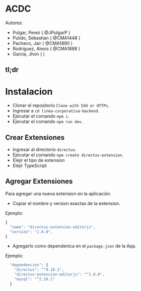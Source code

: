 # ACDC

Autores:

- Pulgar, Perez ( @JPulgarP )
- Pulido, Sebastian ( @CMA1448 )
- Pacheco, Jair ( @CMA1890 )
- Rodriguez, Alexis ( @CMA1888 )
- Garcia, Jhon ( )

## tl;dr

# Instalacion

- Clonar el repositorio `Clone with SSH or HTTPs`.
- Ingresar a `cd linea-corporativa-backend`.
- Ejecutar el comando `npm i`.
- Ejecutar el comando `npm run dev`.

## Crear Extensiones

- Ingresar al directorio `directus`.
- Ejecutar el comando `npm create directus-extension`.
- Elejir el tipo de extension
- Elejir TypeScript

## Agregar Extensiones

Para agregar una nueva extension en la aplicación.

- Copiar el nombre y version exactas de la extension.

Ejemplo:

```js
{
  "name": "directus-extension-editorjs",
  "version": "1.0.0",
}
```

- Agregarlo como dependenica en el `package.json` de la App.

Ejemplo:

```js
  "dependencies": {
    "directus": "^9.18.1",
    "directus-extension-editorjs": "^1.0.0",
    "mysql": "^2.18.1"
  }
```
